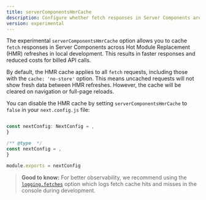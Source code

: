 ```yaml
---
title: serverComponentsHmrCache
description: Configure whether fetch responses in Server Components are cached across HMR refresh requests.
version: experimental
---
```


The experimental `serverComponentsHmrCache` option allows you to cache `fetch` responses in Server Components across Hot Module Replacement (HMR) refreshes in local development. This results in faster responses and reduced costs for billed API calls.

By default, the HMR cache applies to all `fetch` requests, including those with the `cache: 'no-store'` option. This means uncached requests will not show fresh data between HMR refreshes. However, the cache will be cleared on navigation or full-page reloads.

You can disable the HMR cache by setting `serverComponentsHmrCache` to `false` in your `next.config.js` file:

```ts filename="next.config.ts" switcher

const nextConfig: NextConfig = ,
}

```

```js filename="next.config.js" switcher
/** @type  */
const nextConfig = ,
}

module.exports = nextConfig
```

> **Good to know:** For better observability, we recommend using the [`logging.fetches`](/docs/app/api-reference/config/next-config-js/logging) option which logs fetch cache hits and misses in the console during development.